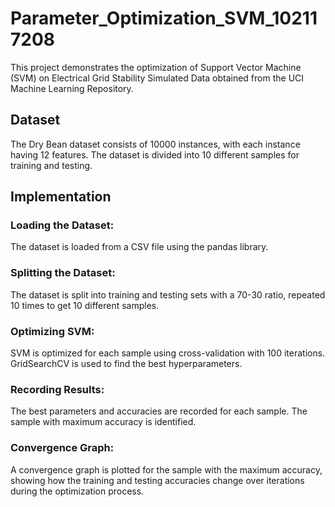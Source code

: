 # Parameter_Optimization_SVM_102117208

This project demonstrates the optimization of Support Vector Machine (SVM) on Electrical Grid Stability Simulated Data obtained from the UCI Machine Learning Repository. 

## Dataset
The Dry Bean dataset consists of 10000 instances, with each instance having 12 features. The dataset is divided into 10 different samples for training and testing.

## Implementation
### Loading the Dataset: 
The dataset is loaded from a CSV file using the pandas library.

### Splitting the Dataset: 
The dataset is split into training and testing sets with a 70-30 ratio, repeated 10 times to get 10 different samples.

### Optimizing SVM: 
SVM is optimized for each sample using cross-validation with 100 iterations. GridSearchCV is used to find the best hyperparameters.

### Recording Results: 
The best parameters and accuracies are recorded for each sample. The sample with maximum accuracy is identified.



### Convergence Graph: 
A convergence graph is plotted for the sample with the maximum accuracy, showing how the training and testing accuracies change over iterations during the optimization process.


